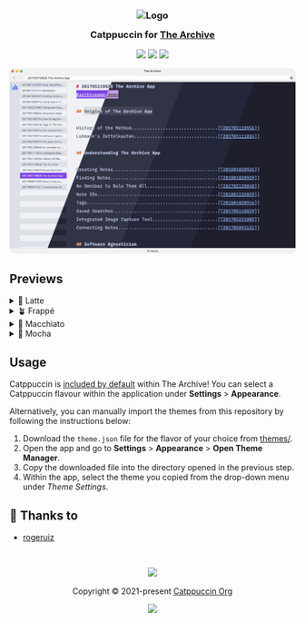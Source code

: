 <h3 align="center">
	<img src="https://raw.githubusercontent.com/catppuccin/catppuccin/main/assets/logos/exports/1544x1544_circle.png" width="100" alt="Logo"/><br/>
	<img src="https://raw.githubusercontent.com/catppuccin/catppuccin/main/assets/misc/transparent.png" height="30" width="0px"/>
	Catppuccin for <a href="https://zettelkasten.de/the-archive/">The Archive</a>
	<img src="https://raw.githubusercontent.com/catppuccin/catppuccin/main/assets/misc/transparent.png" height="30" width="0px"/>
</h3>

<p align="center">
	<a href="https://github.com/catppuccin/the-archive/stargazers"><img src="https://img.shields.io/github/stars/catppuccin/the-archive?colorA=363a4f&colorB=b7bdf8&style=for-the-badge"></a>
	<a href="https://github.com/catppuccin/the-archive/issues"><img src="https://img.shields.io/github/issues/catppuccin/the-archive?colorA=363a4f&colorB=f5a97f&style=for-the-badge"></a>
	<a href="https://github.com/catppuccin/the-archive/contributors"><img src="https://img.shields.io/github/contributors/catppuccin/the-archive?colorA=363a4f&colorB=a6da95&style=for-the-badge"></a>
</p>

<p align="center">
	<img src="./assets/preview.webp"/>
</p>

## Previews

<details>
<summary>🌻 Latte</summary>
<img src="./assets/latte.png"/>
</details>
<details>
<summary>🪴 Frappé</summary>
<img src="./assets/frappe.png"/>
</details>
<details>
<summary>🌺 Macchiato</summary>
<img src="./assets/macchiato.png"/>
</details>
<details>
<summary>🌿 Mocha</summary>
<img src="./assets/macchiato.png"/>
</details>

## Usage

Catppuccin is [included by default][gh-archive-themes] within The Archive! You
can select a Catppuccin flavour within the application under **Settings** >
**Appearance**.

[gh-archive-themes]: https://github.com/Zettelkasten-Method/The-Archive-Themes

Alternatively, you can manually import the themes from this repository by
following the instructions below:

1. Download the `theme.json` file for the flavor of your choice from
   [themes/](./themes).
2. Open the app and go to **Settings** > **Appearance** > **Open Theme
   Manager**.
3. Copy the downloaded file into the directory opened in the previous step.
4. Within the app, select the theme you copied from the drop-down menu under
   _Theme Settings_.

## 💝 Thanks to

- [rogeruiz](https://github.com/rogeruiz)

&nbsp;

<p align="center">
	<img src="https://raw.githubusercontent.com/catppuccin/catppuccin/main/assets/footers/gray0_ctp_on_line.svg?sanitize=true" />
</p>

<p align="center">
	Copyright &copy; 2021-present <a href="https://github.com/catppuccin" target="_blank">Catppuccin Org</a>
</p>

<p align="center">
	<a href="https://github.com/catppuccin/catppuccin/blob/main/LICENSE"><img src="https://img.shields.io/static/v1.svg?style=for-the-badge&label=License&message=MIT&logoColor=d9e0ee&colorA=363a4f&colorB=b7bdf8"/></a>
</p>
